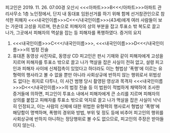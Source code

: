피고인은 2019. 11. 26. 07:00경 오산시 <<<아파트>>>B<<</아파트>>>아파트 관리사무소 1층 노인정에서, 단지 내 동대표 임원선거를 하기 위해 함께 선거참관인으로 참석한 피해자 <<<내국인이름>>>C<<</내국인이름>>>(43세)에게 여러 사람들이 보는 가운데 고성을 지르며, 한손으로 피해자의 상의 부분을 잡고 투표소 밖 복도로 끌고 나가, 그곳에서 피해자의 멱살을 잡는 등 피해자를 폭행하였다. 증거의 요지
1. <<<내국인이름>>>C<<</내국인이름>>>, <<<내국인이름>>>D<<</내국인이름>>>의 법정 진술
1. 휴대폰 동영상 사진자료, 동영상 CD
피고인은 판시 기재와 같이 피해자에게 고성을 지르며 피해자를 투표소 밖으로 끌고 나가 멱살을 잡은 사실이 전혀 없고, 설령 피고인과 피해자 사이에 신체접촉이 있었다고 하더라도 이는 형법상 '폭행'에 이르는 유형력의 행사라고 볼 수 없을 뿐만 아니라 사회상규에 반하지 않는 행위로서 위법성도 없다는 취지로 다투나, 이 사건 범행 당시 촬영된 영상과 목격자 <<<내국인이름>>>D<<</내국인이름>>>의 법정 진술 등 이 법원이 적법하게 채택하여 조사한 증거들에 의하면, 피고인이 투표소 내에서 피해자에게 큰 소리를 지르며 피해자의 상의를 붙잡고 피해자를 투표소 밖으로 억지로 끌고 나가 멱살을 잡은 사실이 넉넉히 인정되고, 이는 사람의 신체에 대한 위법한 유형력의 행사로서 형법상 '폭행'에 해당함이 명백하며, 폭행의 경위와 방법, 부위 및 정도 등에 비추어 피고인의 행위를 사회상규에 반하지 아니하는 정당행위로 볼 수도 없으므로, 피고인의 주장은 받아들이지 않는다.
